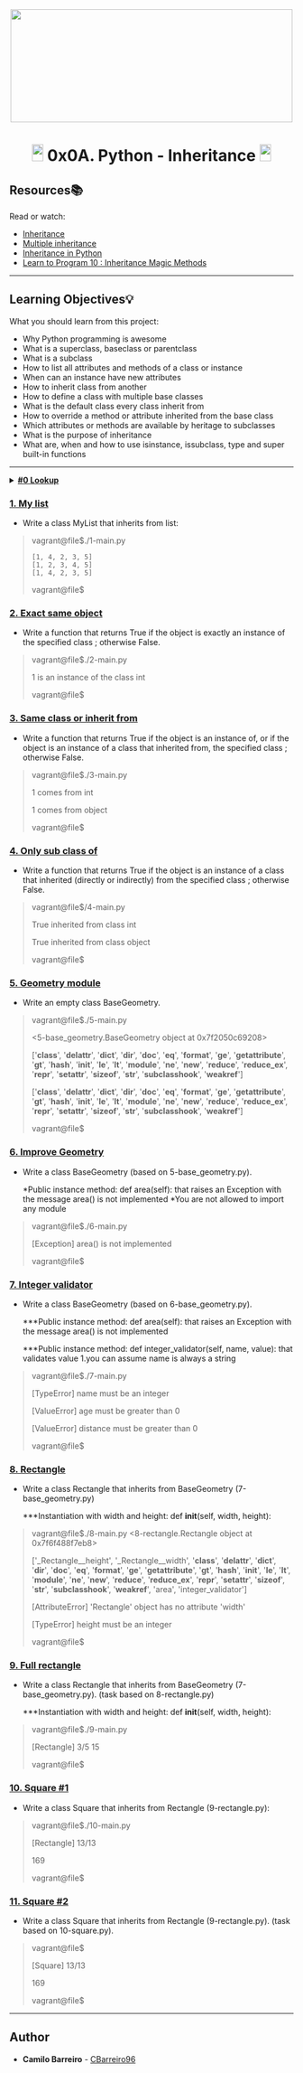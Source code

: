 <div align="center"><img src="https://user-images.githubusercontent.com/66263776/98416555-43fa9b80-204d-11eb-800a-df8e19b62655.jpg" width="500" height= "200"> </div>

# <div align="center"><img src="https://user-images.githubusercontent.com/66263776/98705433-b6b88f00-234b-11eb-97b7-cb193f7424f4.png" width="20" height= "30"> 0x0A. Python - Inheritance <img src="https://user-images.githubusercontent.com/66263776/98705433-b6b88f00-234b-11eb-97b7-cb193f7424f4.png" width="20" height= "30"></div>

## Resources:books:
Read or watch:
* [Inheritance](https://intranet.hbtn.io/rltoken/E2Bs3bxX8GuSEKuWqswU7g)
* [Multiple inheritance](https://intranet.hbtn.io/rltoken/auwnZOKkBZ97JaLtrMryuA)
* [Inheritance in Python](https://intranet.hbtn.io/rltoken/ycewwwPmDpXqRp2R1FW51w)
* [Learn to Program 10 : Inheritance Magic Methods](https://intranet.hbtn.io/rltoken/F8LUzmvPI4yur1Z37ZM1fQ)

---
## Learning Objectives:bulb:
What you should learn from this project:

* Why Python programming is awesome 
* What is a superclass, baseclass or parentclass
* What is a subclass
* How to list all attributes and methods of a class or instance
* When can an instance have new attributes
* How to inherit class from another
* How to define a class with multiple base classes 
* What is the default class every class inherit from
* How to override a method or attribute inherited from the base class
* Which attributes or methods are available by heritage to subclasses
* What is the purpose of inheritance
* What are, when and how to use isinstance, issubclass, type and super built-in functions

---
<details>
	<summary><a href="./0-lookup.py"><b>#0 Lookup</b></a></summary>
Write a function that returns the list of available attributes and methods of an ob
>$ ./0-main.py

>      ['__class__', '__delattr__', '__dict__', '__dir__', '__doc__', '__eq__', '__format__', '__ge__', '__getattribute__', '__gt__', '__hash__', '__init__', '__le__', '__lt__', '__module__', '__ne__', '__new__', '__reduce__', '__reduce_ex__', '__repr__', '__setattr__', '__sizeof__', '__str__', '__subclasshook__', '__weakref__']
>
>       ['__class__', '__delattr__', '__dict__', '__dir__', '__doc__', '__eq__', '__format__', '__ge__', '__getattribute__', '__gt__', '__hash__', '__init__', '__le__', '__lt__', '__module__', '__ne__', '__new__', '__reduce__', '__reduce_ex__', '__repr__', '__setattr__', '__sizeof__', '__str__', '__subclasshook__', '__weakref__', 'my_attr1', 'my_meth']
>
>       ['__abs__', '__add__', '__and__', '__bool__', '__ceil__', '__class__', '__delattr__', '__dir__', '__divmod__', '__doc__', '__eq__', '__float__', '__floor__', '__floordiv__', '__format__', '__ge__', '__getattribute__', '__getnewargs__', '__gt__', '__hash__', '__index__', '__init__', '__int__', '__invert__', '__le__', '__lshift__', '__lt__', '__mod__', '__mul__', '__ne__', '__neg__', '__new__', '__or__', '__pos__', '__pow__', '__radd__', '__rand__', '__rdivmod__', '__reduce__', '__reduce_ex__', '__repr__', '__rfloordiv__', '__rlshift__', '__rmod__', '__rmul__', '__ror__', '__round__', '__rpow__', '__rrshift__', '__rshift__', '__rsub__', '__rtruediv__', '__rxor__', '__setattr__', '__sizeof__', '__str__', '__sub__', '__subclasshook__', '__truediv__', '__trunc__', '__xor__', 'bit_length', 'conjugate', 'denominator', 'from_bytes', 'imag', 'numerator', 'real', 'to_bytes']
>
>vagrant@file$
</details>

### [1. My list](./1-my_list.py)
* Write a class MyList that inherits from list:
>vagrant@file$./1-main.py
>
>     [1, 4, 2, 3, 5]
>     [1, 2, 3, 4, 5]
>     [1, 4, 2, 3, 5]
>vagrant@file$
### [2. Exact same object](./2-is_same_class.py)
* Write a function that returns True if the object is exactly an instance of the specified class ; otherwise False.
>vagrant@file$./2-main.py
>
>1 is an instance of the class int
>
>vagrant@file$
### [3. Same class or inherit from](./3-is_kind_of_class.py)
* Write a function that returns True if the object is an instance of, or if the object is an instance of a class that inherited from, the specified class ; otherwise False.
>vagrant@file$./3-main.py
>
>1 comes from int
>
>1 comes from object
>
>vagrant@file$
### [4. Only sub class of](./4-inherits_from.py)
* Write a function that returns True if the object is an instance of a class that inherited (directly or indirectly) from the specified class ; otherwise False.
>vagrant@file$/4-main.py
>
>True inherited from class int
>
>True inherited from class object
>
>vagrant@file$
### [5. Geometry module](./5-base_geometry.py)
* Write an empty class BaseGeometry.
>vagrant@file$./5-main.py
>
><5-base_geometry.BaseGeometry object at 0x7f2050c69208>
>
>['__class__', '__delattr__', '__dict__', '__dir__', '__doc__', '__eq__', '__format__', '__ge__', '__getattribute__', '__gt__', '__hash__', '__init__', '__le__', '__lt__', '__module__', '__ne__', '__new__', '__reduce__', '__reduce_ex__', '__repr__', '__setattr__', '__sizeof__', '__str__', '__subclasshook__', '__weakref__']
>
>['__class__', '__delattr__', '__dict__', '__dir__', '__doc__', '__eq__', '__format__', '__ge__', '__getattribute__', '__gt__', '__hash__', '__init__', '__le__', '__lt__', '__module__', '__ne__', '__new__', '__reduce__', '__reduce_ex__', '__repr__', '__setattr__', '__sizeof__', '__str__', '__subclasshook__', '__weakref__']
>
>vagrant@file$
### [6. Improve Geometry](./6-base_geometry.py)
* Write a class BaseGeometry (based on 5-base_geometry.py).


	*Public instance method: def area(self): that raises an Exception with the message area() is not implemented
  *You are not allowed to import any module
>vagrant@file$./6-main.py
>
>[Exception] area() is not implemented
>
>vagrant@file$
### [7. Integer validator](./7-base_geometry.py)
* Write a class BaseGeometry (based on 6-base_geometry.py).


	***Public instance method: def area(self): that raises an Exception with the message area() is not implemented


	***Public instance method: def integer_validator(self, name, value): that validates value
	  1.you can assume name is always a string
>vagrant@file$./7-main.py
>
>[TypeError] name must be an integer
>
>[ValueError] age must be greater than 0
>
>[ValueError] distance must be greater than 0
>
>vagrant@file$
### [8. Rectangle](./8-rectangle.py)
* Write a class Rectangle that inherits from BaseGeometry (7-base_geometry.py)


	***Instantiation with width and height: def __init__(self, width, height):
>vagrant@file$./8-main.py
><8-rectangle.Rectangle object at 0x7f6f488f7eb8>
>
>['_Rectangle__height', '_Rectangle__width', '__class__', '__delattr__', '__dict__', '__dir__', '__doc__', '__eq__', '__format__', '__ge__', '__getattribute__', '__gt__', '__hash__', '__init__', '__le__', '__lt__', '__module__', '__ne__', '__new__', '__reduce__', '__reduce_ex__', '__repr__', '__setattr__', '__sizeof__', '__str__', '__subclasshook__', '__weakref__', 'area', 'integer_validator']
>
>[AttributeError] 'Rectangle' object has no attribute 'width'
>
>[TypeError] height must be an integer
>
>vagrant@file$
### [9. Full rectangle](./9-rectangle.py)
* Write a class Rectangle that inherits from BaseGeometry (7-base_geometry.py).
(task based on 8-rectangle.py)


	***Instantiation with width and height: def __init__(self, width, height):
>vagrant@file$./9-main.py
>
>[Rectangle] 3/5
>15
>
>
>vagrant@file$
### [10. Square #1](./10-square.py)
* Write a class Square that inherits from Rectangle (9-rectangle.py):
>vagrant@file$./10-main.py
>
>[Rectangle] 13/13
>
>169
>
>vagrant@file$
### [11. Square #2](./11-square.py)
* Write a class Square that inherits from Rectangle (9-rectangle.py).
(task based on 10-square.py).
>vagrant@file$
>
>[Square] 13/13
>
>169
>
>vagrant@file$

---

## Author
* **Camilo Barreiro** - [CBarreiro96](https://github.com/CBarreiro96?tab=repositories)
